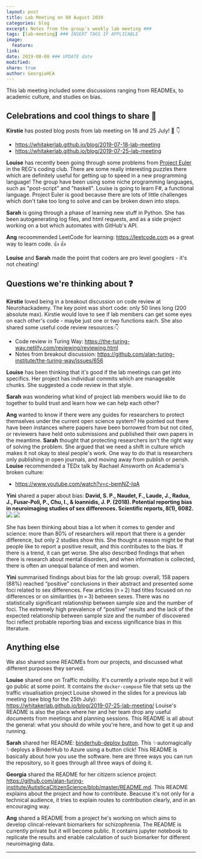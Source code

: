 ```yaml
---
layout: post
title: Lab Meeting on 08 August 2019 
categories: blog
excerpt: Notes from the group's weekly lab meeting ### 
tags: [lab-meeting] ### INSERT TAGS IF APPLICABLE
image:
  feature:
link:
date: 2019-08-08 ### UPDATE date
modified:
share: true
author: GeorgiaHCA
---
```


This lab meeting included some discussions ranging from READMEs, to academic culture, and studies on bias. 

## Celebrations and cool things to share 🙌 

**Kirstie** has posted blog posts from lab meeting on 18 and 25 July! :sparkling_heart: :point_down:
  * https://whitakerlab.github.io/blog/2019-07-18-lab-meeting
  * https://whitakerlab.github.io/blog/2019-07-25-lab-meeting
  
**Louise** has recently been going through some problems from [Project Euler](https://projecteuler.net) in the REG's coding club. 
There are some really interesting puzzles there which are definitely useful for getting up to speed in a new programming language!
The group have been using some niche programming languages, such as "post-script" and "haskell".
Louise is going to learn F#, a functional language.
Project Euler is good because there are lots of little challenges which don't take too long to solve and can be broken down into steps. 

**Sarah** is going through a phase of learning new stuff in Python. She has been autogenerating log files, and html requests, and as a side project working on a bot which automates with GitHub's API. 

**Ang** recoommended LeetCode for learning: https://leetcode.com as a great way to learn code. 👍 👍

**Louise** and **Sarah** made the point that coders are pro level googlers - it's not cheating! 

## Questions we're thinking about ❓

**Kirstie** loved being in a breakout discussion on code review at Neurohackademy.
The key point was short code: only 50 lines long (200 absolute max).
Kirstie would love to see if lab members can get some eyes on each other's code - maybe just one or two functions each.
She also shared some useful code review resources::point_down:
  * Code review in Turing Way: https://the-turing-way.netlify.com/reviewing/reviewing.html
  * Notes from breakout discussion: https://github.com/alan-turing-institute/the-turing-way/issues/656
  
**Louise** has been thinking that it's good if the lab meetings can get into specifics. Her project has individual commits which are manageable chunks. She suggested a code review in that style.

**Sarah** was wondering what kind of project lab members would like to do together to build trust and learn how we can help each other?

**Ang** wanted to know if there were any guides for researchers to protect themselves under the current open science system? He pointed out there have been instances where papers have been borrowed from but not cited, or reviewers have held onto submissions and published their own papers in the meantime.
**Sarah** thought that protecting researchers isn't the right way of solving the problem.
She argued that we need a shift in culture which makes it not okay to steal people's work. 
One way to do that is researchers only publishing in open journals, and moving away from publish or perish. 
  **Louise** recommended a TEDx talk by Rachael Ainsworth on Academia's broken culture: 
  * https://www.youtube.com/watch?v=c-bemNZ-IqA 
  
**Yini** shared a paper about bias: **David, S. P., Naudet, F., Laude, J., Radua, J., Fusar-Poli, P., Chu, I., & Ioannidis, J. P. (2018). Potential reporting bias in neuroimaging studies of sex differences. Scientific reports, 8(1), 6082.**
![](https://i.imgur.com/kGDVfSd.png)
![](https://i.imgur.com/74VHjKS.png)

She has been thinking about bias a lot when it comes to gender and science: more than 80% of researchers will report that there is a gender difference, but only 2 studies show this. 
She thought a reason might be that people like to report a positive result, and this contributes to the bias. 
If there is a trend, it can get worse.
She also described findings that when there is research about mental disorders, and when information is collected, there is often an unequal balance of men and women.

**Yini** summarised findings about bias for the lab group: overall, 158 papers (88%) reached “positive” conclusions in their abstract and presented some foci related to sex differences.
Few articles (n = 2) had titles focused on no differences or on similarities (n = 3) between sexes.
There was no statistically significant relationship between sample size and the number of foci.
The extremely high prevalence of “positive” results and the lack of the expected relationship between sample size and the number of discovered foci reflect probable reporting bias and excess significance bias in this literature.

## Anything else

We also shared some READMEs from our projects, and discussed what different purposes they served. 

**Louise** shared one on Traffic mobility.
It's currently a private repo but it will go public at some point.
It contains the `docker-compose` file that sets up the traffic visualisation project Louise showed in the slides for a previous lab meeting (see blog for the 25th July):
https://whitakerlab.github.io/blog/2019-07-25-lab-meeting/
Louise's README is also the place where her and her team drop any useful documents from meetings and planning sessions.
This README is all about the general: what you should do while you're here, and how to get it up and running. 

**Sarah** shared her README: [binderhub-deploy button](https://github.com/alan-turing-institute/binderhub-deploy/blob/master/README.md). 
This ✨automagically ✨deploys a BinderHub to Azure using a button click!
This README is basically about how you use the software.
here are three ways you can run the repository, so it goes through all three ways of doing it. 

**Georgia** shared the README for her citizern science project: https://github.com/alan-turing-institute/AutisticaCitizenScience/blob/master/README.md.
This README explains about the project and how to contribute.
Beacuse it's not only for a technical audience, it tries to explain routes to contribution clearly, and in an encouraging way. 

**Ang** shared a README from a project he's working on which aims to develop clincal-relevant biomarkers for schizophrenia. 
The README is currently private but it will become public.
It contains jupyter notebook to replicate the results and enable calculation of such biomarker for different neuroimaging data. 
 
---
